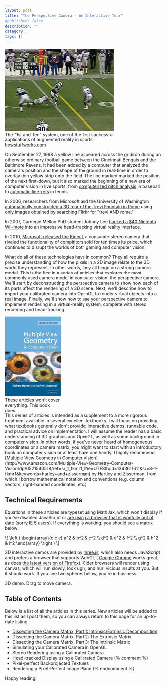 ```yaml
---
layout: post
title: "The Perspective Camera - An Interactive Tour"
#published: false
description: ""
category: 
tags: []
---
```


<div class='context-img' style='width:350px'>
<img src='/img/1st_and_ten.jpg' />
<div class='caption'>The "1st and Ten" system, one of the first successful applications of augmented reality in sports.
<div class='credit'><a href="http://www.howstuffworks.com/first-down-line.htm">howstuffworks.com</a></div>
</div>
</div>

On September 27, 1998 a yellow line appeared across the gridiron during an otherwise ordinary football game between the Cincinnati Bengals and the Baltimore Ravens.  It had been added by a computer that analyzed the camera's position and the shape of the ground in real-time in order to overlay thin yellow strip onto the field.  The line marked marked the position of the next first-down, but it also marked the beginning of a new era of computer vision in live sports, from [computerized pitch analysis](http://www.youtube.com/watch?v=p-y7N-giirQ) in baseball to [automatic line-refs](http://www.youtube.com/watch?v=Cgeb61VIKvo) in tennis.  

In 2006, researchers from Microsoft and the University of Washington [automatically constructed a 3D tour of the Trevi Fountain in Rome](http://www.youtube.com/watch?v=IgBQCoEfiMs) using only images obtained by searching Flickr for "trevi AND rome."

In 2007, Carnegie Mellon PhD student Johnny Lee [hacked a $40 Nintento Wii-mote](http://www.youtube.com/watch?v=Jd3-eiid-Uw) into an impressive head-tracking virtual reality interface.

In 2010, [Microsoft released the Kinect](http://en.wikipedia.org/wiki/Kinect), a consumer stereo camera that rivaled the functionality of compititors sold for ten times its price, which continues to disrupt the worlds of both gaming and computer vision.

What do all of these technologies have in common?  They all require a precise understanding of how the pixels in a 2D image relate to the 3D world they represent.  In other words, they all hinge on a strong camera model.  This is the first in a series of articles that explores the most commonly used camera model in computer vision: the perspective camera.  We'll start by deconstructing the perspective camera to show how each of its parts affect the rendering of a 3D scene.  Next, we'll describe how to import your calibrated camera into OpenGL to render virtual objects into a real image.  Finally, we'll show how to use your perspective camera to implement rendering in a virtual-reality system, complete with stereo rendering and head-tracking.

<!--more-->

<div class='context-img' style='width:180px'>
    <a href="http://www.robots.ox.ac.uk/~vgg/hzbook/">
    <img src='/img/h_and_z.jpg' />
    </a>
    <div class='caption'>
        These articles won't cover everything.  This book does.
    </div>
</div>
This series of articles is intended as a supplement to a more rigorous treatment available in several excellent textbooks.  I will focus on providing what textbooks generally don't provide: interactive demos, runnable code, and practical advice on implementation.    I will assume the reader has a basic understanding of 3D graphics and OpenGL, as well as some background in computer vision.  In other words, if you've never heard of homogeneous coordinates or a camera matrix, you might want to start with an introductory book on computer vision or at least have one handy.  I highly recommend [Multiple View Geometry in Computer Vision](http://www.amazon.com/Multiple-View-Geometry-Computer-Vision/dp/0521540518/ref=sr_1_fkmr1_1?ie=UTF8&qid=1343611611&sr=8-1-fkmr1&keywords=harley+and+zisserman) by Hartley and Zisserman, from which I borrow mathematical notation and conventions (e.g. column vectors, right-handed coordinates, etc.)

Technical Requirements
-----------------------

Equations in these articles are typeset using MathJax, which won't display if you've disabled JavaScript or [are using a browser that is woefully out of date](http://www.mathjax.org/resources/browser-compatibility/) (sorry IE 5 users).  If everything is working, you should see a matrix below:

<div>
\[
\left (
\begin{array}{c c c}
a^2 &  b^2 & c^2 \\
d^2 &  e^2 & f^2 \\
g^2 &  h^2 & i^2
\end{array}
\right )
\]
</div>

3D interactive demos are provided by [three.js](https://github.com/mrdoob/three.js/), which also needs JavaScript and prefers a browser that supports WebGL ( [Google Chrome](http://google.com/chrome) works great, as does [the latest version of Firefox](http://www.mozilla.org/en-US/firefox/fx/#desktop)).  Older browsers will render using canvas, which will run slowly, look ugly, and hurl vicious insults at you.  But it should work.   If you see two spheres below, you're in business.

<script>

    requestAnimFrame = (function(){
      return  window.requestAnimationFrame       || 
              window.webkitRequestAnimationFrame || 
              window.mozRequestAnimationFrame    || 
              window.oRequestAnimationFrame      || 
              window.msRequestAnimationFrame     || 
              function( callback ){
                window.setTimeout(callback, 1000 / 60);
              };
    })();

    var $container;
    var mouseDX = 0, mouseDY = 0;
    var mouseDownX, mouseDownY;
    var x0, y0, s, fx, fy;
    var rot_y, tx, ty, tz;

    // set the scene size
    var WIDTH = 400,
      HEIGHT = 300;

    // set some camera attributes
    var VIEW_ANGLE = 45,
      ASPECT = WIDTH / HEIGHT,
      NEAR = 0.1,
      FAR = 10000;

    // get the DOM element to attach to
    // - assume we've got jQuery to hand

    // create a WebGL renderer, camera
    // and a scene
    var renderer = new THREE.WebGLRenderer();
//            var renderer = new THREE.CanvasRenderer();

    moveParameter = moveCameraCenter;
    //moveParameter = moveCameraPP;
    //moveParameter = zoomCamera;

    var default_focal = HEIGHT / 2 / Math.tan(VIEW_ANGLE * Math.PI / 360);
    var camera =
      new THREE.CalibratedCamera(
        default_focal, default_focal,
        0, 0,
        0,
        WIDTH,
        HEIGHT,
        NEAR,
        FAR);

    var scene = new THREE.Scene();

    // add the camera to the scene
    scene.add(camera);

    // the camera starts at 0,0,0
    // so pull it back
    camera.position.z = 300;

    // start the renderer
    renderer.setSize(WIDTH, HEIGHT);

    // set up the sphere vars
    var radius = 50,
        segments = 16,
        rings = 16;

    // create the sphere's material
    var sphereMaterial =
      new THREE.MeshLambertMaterial(
        {
          color: 0xCC0000
        });

    var sphere2Material =
      new THREE.MeshLambertMaterial(
        {
          color: 0x00CC00
        });

    var sphere = new THREE.Mesh(

      new THREE.SphereGeometry(
        radius,
        segments,
        rings),

      sphereMaterial);

    var sphere2 = new THREE.Mesh(

      new THREE.SphereGeometry(
        radius,
        segments,
        rings),

      sphere2Material);

    sphere2.position.z -= 100;
    sphere2.position.x -= 100;

    // add the sphere to the scene
    scene.add(sphere);
    scene.add(sphere2);

    // create a point light
    var pointLight =
      new THREE.PointLight(0xFFFFFF);

    // set its position
    pointLight.position.x = 10;
    pointLight.position.y = 50;
    pointLight.position.z = 130;

    // add to the scene
    scene.add(pointLight);

    function onMouseDown(event)
    {
        $(document).mousemove(onMouseMove);
        $(document).mouseup(onMouseUp);
        $(document).mouseout(onMouseOut);

        mouseDownX = event.screenX;
        mouseDownY = event.screenY;
    }

    function onMouseMove(event)
    {
        var mouseX = event.screenX;
        var mouseY = event.screenY;
        
        var mouseDX = mouseX - mouseDownX;
        var mouseDY = mouseY - mouseDownY;

        moveParameter(mouseDX, mouseDY);
        render();
    }


    function onMouseOut(event)
    {
        removeListeners();
    }

    function onMouseUp(event)
    {
        removeListeners();
    }

    function removeListeners()
    {
        $(document).unbind( 'mousemove');
        $(document).unbind( 'mouseup');
        $(document).unbind( 'mouseout');
    }

    function onTouchStart(event)
    {
        if ( event.touches.length == 1 ) {

            event.preventDefault();

            mouseDownX = event.touches[ 0 ].pageX;
            mouseDownY = event.touches[ 0 ].pageY;
        }
    }

    function onTouchMove(event)
    {
        if ( event.touches.length == 1 ) {

            event.preventDefault();

            var mouseX = event.touches[ 0 ].pageX;
            var mouseY = event.touches[ 0 ].pageY;

            var mouseDX = mouseX - mouseDownX;
            var mouseDY = mouseY - mouseDownY;

            moveParameter(mouseDX, mouseDY);
            render();
        }
    }

    function zoomCamera(param1, param2)
    {
        camera.fx = default_focal + 2*param2;
        camera.fy = default_focal + 2*param2;
        camera.s = -2*param1;
        camera.updateProjectionMatrix();
    }

    // move camera's principal point
    function moveCameraPP(param1, param2)
    {
        camera.x0 = param1;
        camera.y0 = -param2;
        camera.updateProjectionMatrix();
    }

    function moveCameraCenter(param1, param2)
    {
        camera.position.x =  param1;
        camera.position.y = -param2;
    }

    function animLoop() 
    {
        requestAnimFrame(animLoop);
        render();
    }

    function render()
    {
        renderer.render(scene, camera);
    }


    // attach the render-supplied DOM element
    $(document).ready(function(){
        $container = $('#3d_container');
        $container.prepend(renderer.domElement);

        $container.mousedown(onMouseDown);
        $container.bind( 'touchstart', onTouchStart);
        $container.bind( 'touchmove', onTouchMove);

        render();
    });

</script>


<div class="demo_3d">
    <div id="3d_container" >
    </div>
    <div class="caption">3D demo.  Drag to move camera. </div>
</div>

<a name="toc"></a>
<h2>Table of Contents  </h2>

Below is a list of all the articles in this series.  New articles will be added to this list as I post them, so you can always return to this page for an up-to-date listing.

* [Dissecting the Camera Matrix, Part 1: Intrinsic/Extrinsic Decomposition](/2012/08/14/decompose/)
* Dissecting the Camera Matrix, Part 2: The Extrinsic Matrix
* Dissecting the Camera Matrix, Part 3: The Intrinsic Matrix
* Simulating your Calibrated Camera in OpenGL
* Stereo Rendering using a Calibrated Camera
* Head-tracked Display using a Calibrated Camera
{% comment %}
* Pixel-perfect Backprojected Textures
* Rendering a Pixel-Perfect Image Plane
{% endcomment %}

Happy reading!
